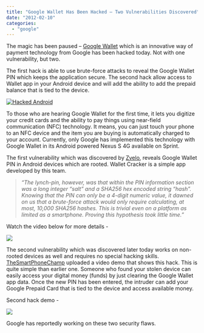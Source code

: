 ```yaml
---
title: "Google Wallet Has Been Hacked – Two Vulnerabilities Discovered"
date: "2012-02-10"
categories: 
  - "google"
---
```


The magic has been paused – [Google Wallet](http://www.cosmogeek.info/2011/09/google-wallet-future-innovative-mobile.html) which is an innovative way of payment technology from Google has been hacked today. Not with one vulnerability, but two.

The first hack is able to use brute-force attacks to reveal the Google Wallet PIN which keeps the application secure. The second hack allow access to Wallet app in your Android device and will add the ability to add the prepaid balance that is tied to the device.

[![Hacked Android](http://lh6.ggpht.com/-BE55idItnn0/TzSl_CDh_yI/AAAAAAAAIXU/n9KG5jmXV7Q/3188752624_35ca0694e6_o_thumb.jpg?imgmax=800 "Hacked Android")](http://lh6.ggpht.com/--wB4krklfYo/TzSl-QigKfI/AAAAAAAAIXQ/WJSEbzxVHdg/s1600-h/3188752624_35ca0694e6_o%25255B2%25255D.jpg) 

To those who are hearing Google Wallet for the first time, it lets you digitize your credit cards and the ability to pay things using near-field communication (NFC) technology. It means, you can just touch your phone to an NFC device and the item you are buying is automatically charged to your account. Currently, only Google has implemented this technology with Google Wallet in its Android powered Nexus S 4G available on Sprint.

The first vulnerability which was discovered by [Zvelo](https://zvelo.com/blog/entry/google-wallet-security-pin-exposure-vulnerability), reveals Google Wallet PIN in Android devices which are rooted. Wallet Cracker is a simple app developed by this team.

> _“The lynch-pin, however, was that within the PIN information section was a long integer “salt” and a SHA256 hex encoded string “hash”. Knowing that the PIN can only be a 4-digit numeric value, it dawned on us that a brute-force attack would only require calculating, at most, 10,000 SHA256 hashes. This is trivial even on a platform as limited as a smartphone. Proving this hypothesis took little time.”_

Watch the video below for more details -

[![](http://lh3.ggpht.com/-Obu1PNx6l3I/TzSl_1VX6UI/AAAAAAAAIXg/qbhRworeVT0/videod3b91d26dada%25255B22%25255D.jpg?imgmax=800)](http://www.youtube.com/watch?v=P655GXnE_ic&feature=player_embedded)

The second vulnerability which was discovered later today works on non-rooted devices as well and requires no special hacking skills. [TheSmartPhoneChamp](http://thesmartphonechamp.com/security-flaw-found-in-google-wallet/) uploaded a video demo that shows this hack. This is quite simple than earlier one. Someone who found your stolen device can easily access your digital money (funds) by just clearing the Google Wallet app data. Once the new PIN has been entered, the intruder can add your Google Prepaid Card that is tied to the device and access available money.

Second hack demo -

[![](http://lh5.ggpht.com/-k9fHVAIXkZQ/TzSmAQjPJGI/AAAAAAAAIXo/v3uOJG29bGM/video1937df09c17e%25255B5%25255D.jpg?imgmax=800)](http://www.youtube.com/watch?v=Rh1ytHrhj2E&feature=player_embedded)

Google has reportedly working on these two security flaws.
